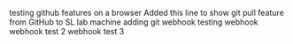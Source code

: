 testing github features on a browser
Added this line to show git pull feature from GitHub to SL lab machine
adding git webhook
testing webhook
webhook test 2
webhook test 3


